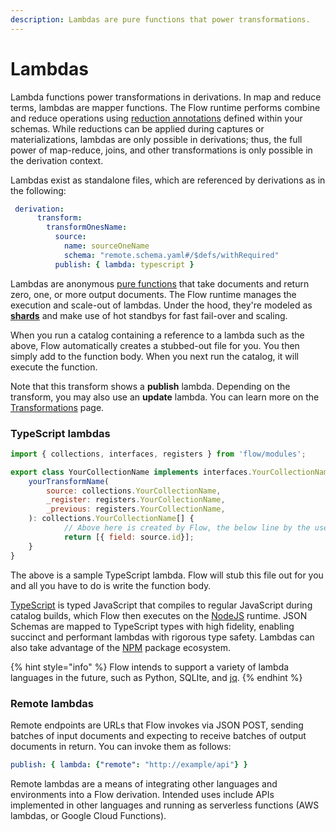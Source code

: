 ```yaml
---
description: Lambdas are pure functions that power transformations.
---
```


# Lambdas

Lambda functions power transformations in derivations.
In map and reduce terms, lambdas are mapper functions.
The Flow runtime performs combine and reduce operations using
[reduction annotations](../schemas-and-data-reductions.md#reductions) defined within your schemas.
While reductions can be applied during captures or materializations, lambdas are only possible in derivations;
thus, the full power of map-reduce, joins, and other transformations is only possible in the derivation context.

Lambdas exist as standalone files, which are referenced by derivations as in the following:

```yaml
 derivation:
      transform:
        transformOnesName:
          source:
            name: sourceOneName
            schema: "remote.schema.yaml#/$defs/withRequired"
          publish: { lambda: typescript }
```

Lambdas are anonymous [pure functions](https://en.wikipedia.org/wiki/Pure\_function) that take documents and return zero, one, or more output documents. The Flow runtime manages the execution and scale-out of lambdas. Under the hood, they're modeled as [**shards**](../../../architecture/scaling.md) and make use of hot standbys for fast fail-over and scaling.&#x20;

When you run a catalog containing a reference to a lambda such as the above, Flow automatically creates a stubbed-out file for you. You then simply add to the function body. When you next run the catalog, it will execute the function.

Note that this transform shows a **publish** lambda. Depending on the transform, you may also use an **update** lambda. You can learn more on the [Transformations](transforms.md) page.

### **TypeScript lambdas**

```javascript
import { collections, interfaces, registers } from 'flow/modules';

export class YourCollectionName implements interfaces.YourCollectionName {
    yourTransformName(
        source: collections.YourCollectionName,
        _register: registers.YourCollectionName,
        _previous: registers.YourCollectionName,
    ): collections.YourCollectionName[] {
            // Above here is created by Flow, the below line by the user.
            return [{ field: source.id}];
    }
}
```

The above is a sample TypeScript lambda. Flow will stub this file out for you and all you have to do is write the function body.

[TypeScript](https://www.typescriptlang.org) is typed JavaScript that compiles to regular JavaScript during catalog builds, which Flow then executes on the [NodeJS](https://nodejs.dev) runtime. JSON Schemas are mapped to TypeScript types with high fidelity, enabling succinct and performant lambdas with rigorous type safety. Lambdas can also take advantage of the [NPM](http://npmjs.com) package ecosystem.

{% hint style="info" %}
Flow intends to support a variety of lambda languages in the future, such as Python, SQLIte, and [jq](https://stedolan.github.io/jq/).
{% endhint %}

### **Remote lambdas**

Remote endpoints are URLs that Flow invokes via JSON POST, sending batches of input documents and expecting to receive batches of output documents in return. You can invoke them as follows:

```yaml
publish: { lambda: {"remote": "http://example/api"} }
```

Remote lambdas are a means of integrating other languages and environments into a Flow derivation. Intended uses include APIs implemented in other languages and running as serverless functions (AWS lambdas, or Google Cloud Functions).
